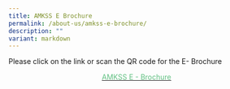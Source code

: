 ```yaml
---
title: AMKSS E Brochure
permalink: /about-us/amkss-e-brochure/
description: ""
variant: markdown
---
```

Please click on the link or scan the QR code for the E- Brochure

<p style="text-align:center;"><a href="/files/2024_AMKSS_Brochure.pdf"><font color="#62C183">AMKSS E - Brochure</font></a></p>

<style>  
img {  
  display: block;  
  margin-left: auto;  
  margin-right: auto;  
}  
</style>